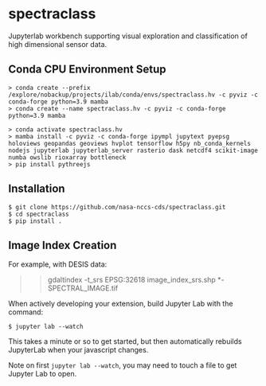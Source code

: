 spectraclass
===============================

Jupyterlab workbench supporting visual exploration and classification of high dimensional sensor data.

Conda CPU Environment Setup
---------------

    > conda create --prefix /explore/nobackup/projects/ilab/conda/envs/spectraclass.hv -c pyviz -c conda-forge python=3.9 mamba
    > conda create --name spectraclass.hv -c pyviz -c conda-forge python=3.9 mamba 

    > conda activate spectraclass.hv
    > mamba install -c pyviz -c conda-forge ipympl jupytext pyepsg holoviews geopandas geoviews hvplot tensorflow h5py nb_conda_kernels nodejs jupyterlab jupyterlab_server rasterio dask netcdf4 scikit-image numba owslib rioxarray bottleneck  
    > pip install pythreejs

Installation
------------

    $ git clone https://github.com/nasa-nccs-cds/spectraclass.git
    $ cd spectraclass
    $ pip install .

Image Index Creation
--------------------

For example, with DESIS data:

>> gdaltindex -t_srs EPSG:32618 image_index_srs.shp *-SPECTRAL_IMAGE.tif

When actively developing your extension, build Jupyter Lab with the command:

    $ jupyter lab --watch

This takes a minute or so to get started, but then automatically rebuilds JupyterLab when your javascript changes.

Note on first `jupyter lab --watch`, you may need to touch a file to get Jupyter Lab to open.

